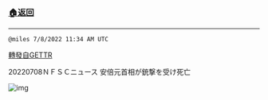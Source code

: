 ###  [:house:返回](README.md)
---


`@miles 7/8/2022 11:34 AM UTC`

[轉發自GETTR](https://gettr.com/post/p1hjior4c6e)

20220708ＮＦＳＣニュース 安倍元首相が銃撃を受け死亡

![img](https://media.gettr.com/group17/origin/2022/07/08/11/13477af8-ecea-2697-dba9-82969d72b098/6383d6c383a688bc0ce747d8282e44b3.jpeg)
